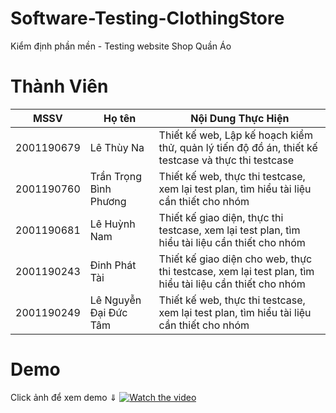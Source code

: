 # Software-Testing-ClothingStore
Kiểm định phần mền  - Testing website Shop Quần Áo

# Thành Viên
| MSSV          | Họ tên                   | Nội Dung Thực Hiện                                                                                        |
|---------------|--------------------------|-----------------------------------------------------------------------------------------------------------|
| 2001190679    | Lê Thùy Na               | Thiết kế web, Lập kế hoạch kiểm thử, quản lý tiến độ đồ án, thiết kế testcase và thực thi testcase        |
| 2001190760    | Trần Trọng Bình Phương   | Thiết kế web, thực thi testcase, xem lại test plan, tìm hiểu tài liệu cần thiết cho nhóm                  |
| 2001190681    | Lê Huỳnh Nam             | Thiết kế giao diện, thực thi testcase, xem lại test plan, tìm hiểu tài liệu cần thiết cho nhóm            |
| 2001190243    | Đinh Phát Tài            | Thiết kế giao diện cho web, thực thi testcase, xem lại test plan, tìm hiểu tài liệu cần thiết cho nhóm    |
| 2001190249    | Lê Nguyễn Đại Đức Tâm    | Thiết kế web, thực thi testcase, xem lại test plan, tìm hiểu tài liệu cần thiết cho nhóm                  |


# Demo
Click ảnh để xem demo ⇓
[![Watch the video](https://user-images.githubusercontent.com/83421255/174773880-5c00c9fc-3c38-4063-a634-bba4fb217e67.png)](https://firebasestorage.googleapis.com/v0/b/qlvideoimage.appspot.com/o/VideoDemoWebQuanAo.mp4?alt=media&token=3a99e3e4-1859-4c63-8a7c-7c4dc682629a)
